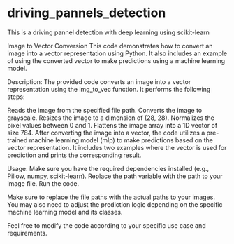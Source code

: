 # driving_pannels_detection
This is a driving pannel detection with deep learning using scikit-learn


Image to Vector Conversion
This code  demonstrates how to convert an image into a vector representation using Python. It also includes an example of using the converted vector to make predictions using a machine learning model.

Description: 
The provided code converts an image into a vector representation using the img_to_vec function. It performs the following steps:

Reads the image from the specified file path.
Converts the image to grayscale.
Resizes the image to a dimension of (28, 28).
Normalizes the pixel values between 0 and 1.
Flattens the image array into a 1D vector of size 784.
After converting the image into a vector, the code utilizes a pre-trained machine learning model (mlp) to make predictions based on the vector representation. It includes two examples where the vector is used for prediction and prints the corresponding result.

Usage: 
Make sure you have the required dependencies installed (e.g., Pillow, numpy, scikit-learn).
Replace the path variable with the path to your image file.
Run the code.


Make sure to replace the file paths with the actual paths to your images. You may also need to adjust the prediction logic depending on the specific machine learning model and its classes.

Feel free to modify the code according to your specific use case and requirements.
